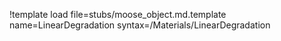 !template load file=stubs/moose_object.md.template name=LinearDegradation syntax=/Materials/LinearDegradation